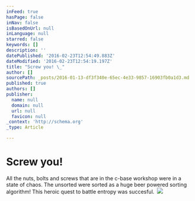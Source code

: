 ```yaml
---
inFeed: true
hasPage: false
inNav: false
isBasedOnUrl: null
inLanguage: null
starred: false
keywords: []
description: ''
datePublished: '2016-02-23T12:54:49.883Z'
dateModified: '2016-02-23T12:54:19.197Z'
title: "Screw you! \_"
author: []
sourcePath: _posts/2016-01-13-df3f340e-65ec-4e33-9857-16903fb0a1d3.md
published: true
authors: []
publisher:
  name: null
  domain: null
  url: null
  favicon: null
_context: 'http://schema.org'
_type: Article

---
```

# Screw you!  

All the nuts, bolts and screws that are in the c-base workshop were in a state of chaos. The unsorted  were sorted as a huge beer powered sorting algorithm! This heroic quest to battle entropy was succesful. ﻿
![](https://the-grid-user-content.s3-us-west-2.amazonaws.com/dca423e9-562f-467b-af13-f8f7806ac45d.gif)